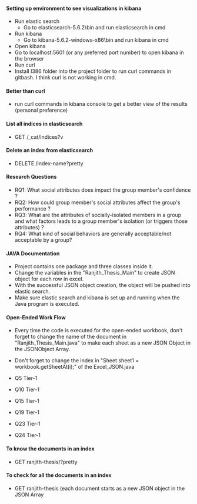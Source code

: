#### Setting up environment to see visualizations in kibana
* Run elastic search
  * Go to elasticsearch-5.6.2\bin and run elasticsearch in cmd
* Run kibana
  * Go to kibana-5.6.2-windows-x86\bin and run kibana in cmd
* Open kibana
* Go to localhost:5601 (or any preferred port number) to open kibana in the browser
* Run curl
* Install I386 folder into the project folder to run curl commands in gitbash. I think curl is not working in cmd.

#### Better than curl
*  run curl commands in kibana console to get a better view of the results (personal preference)

#### List all indices in elasticsearch
* GET /_cat/indices?v

#### Delete an index from elasticsearch
* DELETE /index-name?pretty

#### Research Questions
* RQ1: What social attributes does impact the group member's confidence ?
* RQ2: How could group member's social attributes affect the group's performance ?
* RQ3: What are the attributes of socially-isolated members in a group and what factors leads to a group member's isolation (or triggers those attributes) ?
* RQ4: What kind of social behaviors are generally acceptable/not acceptable by a group?

#### JAVA Documentation
* Project contains one package and three classes inside it.
* Change the variables in the "Ranjith_Thesis_Main" to create JSON object for each row in excel.
* With the successful JSON object creation, the object will be pushed into elastic search.
* Make sure elastic search and kibana is set up and running when the Java program is executed.  

#### Open-Ended Work Flow
* Every time the code is executed for the open-ended workbook,
don't forget to change the name of the document in "Ranjith_Thesis_Main.java"
to make each sheet as a new JSON Object in the JSONObject Array.
*  Don't forget to change the index in "Sheet sheet1 = workbook.getSheetAt(i);" of the Excel_JSON.java

* Q5 Tier-1
* Q10 Tier-1
* Q15 Tier-1
* Q19 Tier-1
* Q23 Tier-1
* Q24 Tier-1

#### To know the documents in an index
* GET ranjith-thesis/?pretty

#### To check for all the documents in an index
* GET ranjith-thesis (each document starts as a new JSON object in the JSON Array
